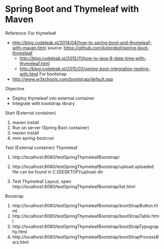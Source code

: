 Spring Boot and Thymeleaf with Maven
====================================

Reference:
For thymeleaf
- http://blog.codeleak.pl/2014/04/how-to-spring-boot-and-thymeleaf-with-maven.html
  source: https://github.com/kolorobot/spring-boot-thymeleaf
	- http://blog.codeleak.pl/2015/11/how-to-java-8-date-time-with-thymeleaf.html
	- http://blog.codeleak.pl/2015/03/spring-boot-integration-testing-with.html
For bootstrap
- http://www.w3schools.com/bootstrap/default.asp

Objective
- Deploy thymeleaf into external container
- Integrate with bootstrap library

Start 
(External container)
1. maven install
2. Run on server
(Spring Boot container)
1. maven install
2. mvn spring-boot:run

Test (External container)
Thymeleaf
1. http://localhost:8080/testSpringThymeleafBootstrap/

2. http://localhost:8080/testSpringThymeleafBootstrap/upload
uploaded file can be found in C:\{DESKTOP}\upload-dir

3. Test Thymeleaf Layout, open http://localhost:8080/testSpringThymeleafBootstrap/list.html

Boostrap
1. http://localhost:8080/testSpringThymeleafBootstrap/bootStrapButton.html
2. http://localhost:8080/testSpringThymeleafBootstrap/bootStrapTable.html
3. http://localhost:8080/testSpringThymeleafBootstrap/bootStrapTypography.html
4. http://localhost:8080/testSpringThymeleafBootstrap/bootStrapProcessBars.html
